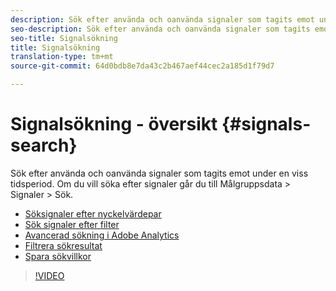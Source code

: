 ```yaml
---
description: Sök efter använda och oanvända signaler som tagits emot under en viss tidsperiod. Om du vill söka efter signaler går du till Målgruppsdata > Signaler > Sök.
seo-description: Sök efter använda och oanvända signaler som tagits emot under en viss tidsperiod. Om du vill söka efter signaler går du till Målgruppsdata > Signaler > Sök.
seo-title: Signalsökning
title: Signalsökning
translation-type: tm+mt
source-git-commit: 64d0bdb8e7da43c2b467aef44cec2a185d1f79d7

---
```



# Signalsökning - översikt {#signals-search}

Sök efter använda och oanvända signaler som tagits emot under en viss tidsperiod. Om du vill söka efter signaler går du till Målgruppsdata > Signaler > Sök.

* [Söksignaler efter nyckelvärdepar](/help/using/features/data-explorer/data-explorer-signals-search/data-explorer-search-pairs.md)
* [Sök signaler efter filter](/help/using/features/data-explorer/data-explorer-signals-search/data-explorer-search-filters.md)
* [Avancerad sökning i Adobe Analytics](/help/using/features/data-explorer/data-explorer-signals-search/data-explorer-search-analytics.md)
* [Filtrera sökresultat](/help/using/features/data-explorer/data-explorer-signals-search/data-explorer-filter-results.md)
* [Spara sökvillkor](/help/using/features/data-explorer/data-explorer-signals-search/data-explorer-save-search.md)

>[!VIDEO](https://video.tv.adobe.com/v/25148/)
